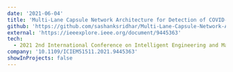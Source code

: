 ```yaml
---
date: '2021-06-04'
title: 'Multi-Lane Capsule Network Architecture for Detection of COVID-19'
github: 'https://github.com/sashanksridhar/Multi-Lane-Capsule-Network-Architecture-for-Detection-of-COVID-19'
external: 'https://ieeexplore.ieee.org/document/9445363'
tech:
  - 2021 2nd International Conference on Intelligent Engineering and Management (ICIEM)
company: '10.1109/ICIEM51511.2021.9445363'
showInProjects: false
---
```

